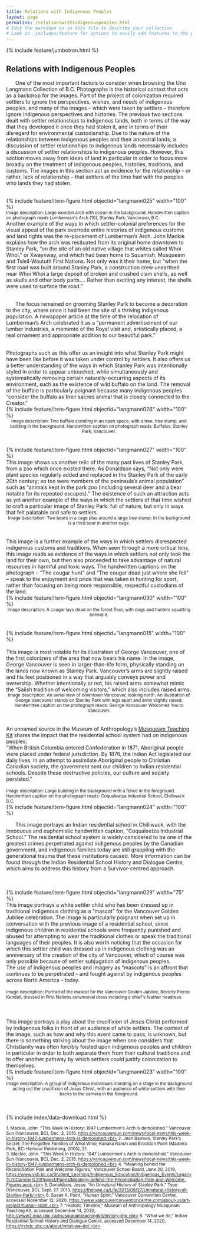 ```yaml
---
title: Relations with Indigenous Peoples
layout: page
permalink: /relationswithindigenouspeoples.html
# Edit the markdown on in this file to describe your collection
# Look in _includes/feature for options to easily add features to the page
---
```


{% include feature/jumbotron.html %}

## Relations with Indigenous Peoples

<p style="text-indent: 25px;">One of the most important factors to consider when browsing the Uno Langmann Collection of B.C. Photographs is the historical context that acts as a backdrop for the images. Part of the project of colonization required settlers to ignore the perspectives, wishes, and needs of indigenous peoples, and many of the images – which were taken by settlers – therefore ignore indigenous perspectives and histories. The previous two sections dealt with settler relationships to indigenous lands, both in terms of the way that they developed it once they had stolen it, and in terms of their disregard for environmental custodianship. Due to the nature of the relationships between indigenous peoples and their ancestral lands, a discussion of settler relationships to indigenous lands necessarily includes a discussion of settler relationships to indigenous peoples. However, this section moves away from ideas of land in particular in order to focus more broadly on the treatment of indigenous peoples, histories, traditions, and customs. The images in this section act as evidence for the relationship – or rather, lack of relationship – that settlers of the time had with the peoples who lands they had stolen.<br><br>

<div class="container">
  <div class="row">
    <div class="col-sm-7">
      {% include feature/item-figure.html objectid="langmann025" width="100" %}<br>
      <small>Image description: Large wooden arch with ocean in the background. Handwritten caption on photograph reads Lumberman's Arch (10), Stanley Park, Vancouver, B.C.</small>
    </div>
    <div class="col-sm-5">
      Another example of the ways in which settler-colonial preferences for the visual appeal of the park overrode entire histories of indigenous customs and land rights was the re-placement of Lumberman’s Arch. John Mackie explains how the arch was resituated from its original home downtown to Stanley Park, “on the site of an old native village that whites called Whoi Whoi,” or Xwayxway, and which had been home to Squamish, Musqueam and Tsleil-Waututh First Nations.  Not only was it their home, but “when the first road was built around Stanley Park, a construction crew unearthed near Whoi Whoi a large deposit of broken and crushed clam shells, as well as skulls and other body parts.... Rather than exciting any interest, the shells were used to surface the road.” 
    </div>
  </div>
</div>
<br><p style="text-indent: 25px;">The focus remained on grooming Stanley Park to become a decoration to the city, where once it had been the site of a thriving indigenous population. A newspaper article at the time of the relocation of Lumberman’s Arch celebrated it as a “permanent advertisement of our lumber industries, a memento of the Royal visit and, artistically placed, a real ornament and appropriate addition to our beautiful park.”<br><br>

<div class="container">
  <div class="row">
    <div class="col-sm-5">
      Photographs such as this offer us an insight into what Stanley Park might have been like before it was taken under control by settlers. It also offers us a better understanding of the ways in which Stanley Park was intentionally styled in order to appear untouched, while simultaneously and systematically removing certain naturally-occurring aspects of its environment, such as the existence of wild buffalo on the land. The removal of the buffalo is particularly poignant because many indigenous peoples “consider the buffalo as their sacred animal that is closely connected to the Creator.” 
    </div>
    <div class="col-sm-7">
      {% include feature/item-figure.html objectid="langmann026" width="100" %}
    </div>
  </div>
</div>

<center><small>Image description: Two buffalo standing in an open space, with a tree, tree stump, and building in the background. Handwritten caption on photograph reads: Buffalos, Stanley Park, Vancouver.</small></center><br><br>

<div class="container">
  <div class="row">
    <div class="col-sm">
      {% include feature/item-figure.html objectid="langmann027" width="100" %}
    </div>
    <div class="col-sm">
      This image shows us another relic of the many past lives of Stanley Park, from a zoo which once existed there. As Donaldson says, “Not only were plant species regularly added and replaced in the Stanley Park of the early 20th century; so too were members of the peninsula’s animal population” such as “animals kept in the park zoo (including several deer and a bear notable for its repeated escapes).”  The existence of such an attraction acts as yet another example of the ways in which the settlers of that time wished to craft a particular image of Stanley Park: full of nature, but only in ways that felt palatable and safe to settlers.
    </div>
  </div>
</div>

<center><small>Image description: Two bears in a cage play around a large tree stump. In the background is a third bear in another cage.</small></center><br><br>

<div class="container">
  <div class="row">
    <div class="col-sm">
      This image is a further example of the ways in which settlers disrespected indigenous customs and traditions. When seen through a more critical lens, this image reads as evidence of the ways in which settlers not only took the land for their own, but then also proceeded to take advantage of natural resources in harmful and toxic ways. The handwritten captions on the photograph – “The cougar hunt” and “The cougar dead just where she fell” – speak to the enjoyment and pride that was taken in hunting for sport, rather than focusing on being more responsible, respectful custodians of the land.
    </div>
    <div class="col-sm">
      {% include feature/item-figure.html objectid="langmann030" width="100" %}
    </div>
  </div>
</div>

<center><small>Image description: A cougar lays dead on the forest floor, with dogs and hunters squatting behind it.</small></center><br><br>

<div class="container">
  <div class="row">
    <div class="col-sm-7">
      {% include feature/item-figure.html objectid="langmann015" width="100" %}
    </div>
    <div class="col-sm-5">
     <br>This image is most notable for its illustration of George Vancouver, one of the first colonizers of the area that now bears his name. In the image, George Vancouver is seen in larger-than-life form, physically standing on the lands now known as Stanley Park. Vancouver’s arms are slightly raised and his feet positioned in a way that arguably conveys power and ownership. Whether intentionally or not, his raised arms somewhat mimic the “Salish tradition of welcoming visitors,” which also includes raised arms.
    </div>
  </div>
</div>

<center><small>Image description: An aerial view of downtown Vancouver, looking north. An illustration of George Vancouver stands on Stanley Park with legs apart and arms slightly raised. Handwritten caption on the photograph reads: George Vancouver Welcomes You to Vancouver.</small></center><br><br>

<div class="container">
  <div class="row">
    <div class="col-sm-4">
      An unnamed source in the Museum of Anthropology’s <a href="http://www2.moa.ubc.ca/musqueamteachingkit/history.php">Musqueam Teaching Kit</a> shares the impact that the residential school system had on indigenous peoples:<br>
      “When British Columbia entered Confederation in 1871, Aboriginal people were placed under federal jurisdiction. By 1876, the Indian Act legislated our daily lives. In an attempt to assimilate Aboriginal people to Christian Canadian society, the government sent our children to Indian residential schools. Despite these destructive policies, our culture and society persisted.” <br><br>
      <small>Image description: Large building in the background with a fence in the foreground. Handwritten caption on the photograph reads: Coqualeetza Industrial School, Chilliwack B.C.</small>
    </div>
    <div class="col-sm-8">
      {% include feature/item-figure.html objectid="langmann024" width="100" %}
    </div>
  </div>
</div>
<p style="text-indent: 25px;">This image portrays an Indian residential school in Chilliwack, with the innocuous and euphemistic handwritten caption, “Coqualeetza Industrial School.” The residential school system is widely considered to be one of the greatest crimes perpetrated against indigenous peoples by the Canadian government, and indigenous families today are still grappling with the generational trauma that these institutions caused. More information can be found through the Indian Residential School History and Dialogue Centre, which aims to address this history from a Survivor-centred approach.<br><br><br>

<div class="container">
  <div class="row">
    <div class="col-sm">
      {% include feature/item-figure.html objectid="langmann029" width="75" %} 
    </div>
    <div class="col-sm">
      This image portrays a white settler child who has been dressed up in traditional indigenous clothing as a “mascot” for the Vancouver Golden Jubilee celebration. The image is particularly poignant when set up in conversation with the previous image of a residential school, since indigenous children in residential schools were frequently punished and abused for attempting to wear the traditional clothes or speak the traditional languages of their peoples. It is also worth noticing that the occasion for which this settler child was dressed up in indigenous clothing was an anniversary of the creation of the city of Vancouver, which of course was only possible because of settler subjugation of indigenous peoples.<br>
The use of indigenous peoples and imagery as “mascots” is an affront that continues to be perpetrated – and fought against by indigenous peoples across North America – today.<br><br>
      <small>Image description: Portrait of the mascot for the Vancouver Golden Jubilee, Beverly Pierce Kendall, dressed in First Nations ceremonial dress including a chief's feather headress.</small>
    </div>
  </div>
</div><br><br>

<div class="container">
  <div class="row">
    <div class="col-sm-4">
      <br>This image portrays a play about the crucifixion of Jesus Christ performed by indigenous folks in front of an audience of white settlers. The context of the image, such as how and why this event came to pass, is unknown, but there is something striking about the image when one considers that Christianity was often forcibly foisted upon indigenous peoples and children in particular in order to both separate them from their cultural traditions and to offer another pathway by which settlers could justify colonization to themselves.<br>
    </div>
    <div class="col-sm-8">
      {% include feature/item-figure.html objectid="langmann023" width="100" %} 
    </div>
  </div>
</div>

<center><small>Image description: A group of indigenous individuals standing on a stage in the background acting out the crucifixion of Jesus Christ, with an audience of white settlers with their backs to the camera in the foreground.</small></center><br><br>

<div class="col-md-12">

   {% include index/data-download.html %}

</div>

<small>1. Mackie, John. “This Week In History: 1947 Lumbermen's Arch is demolished.” Vancouver Sun (Vancouver, BC), Dec. 2, 2016. https://vancouversun.com/news/local-news/this-week-in-history-1947-lumbermens-arch-is-demolished.<br>
  2. Jean Barman, Stanley Park’s Secret: The Forgotten Families of Whoi Whoi, Kanaka Ranch and Brockton Point (Madeira Park, BC: Harbour Publishing, 2005), 21.<br>
  3. Mackie, John. “This Week In History: 1947 Lumbermen's Arch is demolished.” Vancouver Sun (Vancouver, BC), Dec. 2, 2016. https://vancouversun.com/news/local-news/this-week-in-history-1947-lumbermens-arch-is-demolished.<br>
  4. “Meaning behind the Reconciliation Pole and Welcome Figures,” Vancouver School Board, June 20, 2019, https://www.vsb.bc.ca/Student_Learning/Indigenous_Education/Indigenous_Events/Legacy%20Carving%20Project/Pages/Meaning-behind-the-Reconciliation-Pole-and-Welcome-Figures.aspx.<br>
  5. Donaldson, Jesse. “An Unnatural History of Stanley Park.” Tyee (Vancouver, BC), Sept. 27, 2013. https://thetyee.ca/Life/2013/09/27/Unnatural-History-of-Stanley-Park/.<br>
  6. Susan A. Point, “Human Spirit,” Vancouver Convention Centre, accessed November 12, 2020, https://www.vancouverconventioncentre.com/about-us/art-project/human-spirit.<br>
  7. “Historic Timeline,” Museum of Anthropology Musqueam Teaching Kit, accessed December 14, 2020, http://www2.moa.ubc.ca/musqueamteachingkit/history.php.<br>
  8. “What we do,” Indian Residential School History and Dialogue Centre, accessed December 14, 2020, https://irshdc.ubc.ca/about/what-we-do/.<br>
